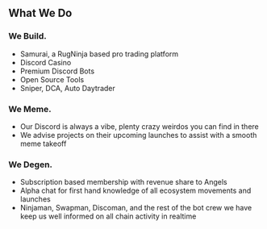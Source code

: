 ## What We Do


### We Build.

- Samurai, a RugNinja based pro trading platform
- Discord Casino
- Premium Discord Bots
- Open Source Tools
- Sniper, DCA, Auto Daytrader

### We Meme.

- Our Discord is always a vibe, plenty crazy weirdos you can find in there
- We advise projects on their upcoming launches to assist with a smooth meme takeoff

### We Degen.

- Subscription based membership with revenue share to Angels
- Alpha chat for first hand knowledge of all ecosystem movements and launches
- Ninjaman, Swapman, Discoman, and the rest of the bot crew we have keep us well informed on all chain activity in realtime